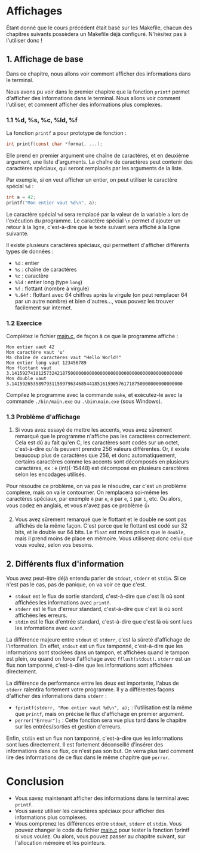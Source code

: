 
# Affichages
Étant donné que le cours précédent était basé sur les Makefile,
chacun des chapitres suivants possèdera un Makefile déjà configuré.
N'hésitez pas à l'utiliser donc !


## 1. Affichage de base
Dans ce chapitre, nous allons voir comment afficher des informations dans le terminal.

Nous avons pu voir dans le premier chapitre que la fonction `printf` permet d'afficher des informations dans le terminal.
Nous allons voir comment l'utiliser, et comment afficher des informations plus complexes.

### 1.1 %d, %s, %c, %ld, %f
La fonction `printf` a pour prototype de fonction :
```c
int printf(const char *format, ...);
```
Elle prend en premier argument une chaîne de caractères, et en deuxième argument, une liste d'arguments.
La chaîne de caractères peut contenir des caractères spéciaux, qui seront remplacés par les arguments de la liste.

Par exemple, si on veut afficher un entier, on peut utiliser le caractère spécial `%d` :
```c
int a = 42;
printf("Mon entier vaut %d\n", a);
```
Le caractère spécial `%d` sera remplacé par la valeur de la variable `a` lors de l'exécution du programme.
Le caractère spécial `\n` permet d'ajouter un retour à la ligne, c'est-à-dire que le texte suivant sera affiché à la ligne suivante.

Il existe plusieurs caractères spéciaux, qui permettent d'afficher différents types de données :
- `%d` : entier
- `%s` : chaîne de caractères
- `%c` : caractère
- `%ld` : entier long (type `long`)
- `%f` : flottant (nombre à virgule)
- `%.64f` : flottant avec 64 chiffres après la virgule (on peut remplacer 64 par un autre nombre)
et bien d'autres..., vous pouvez les trouver facilement sur internet.

### 1.2 Exercice
Complétez le fichier [main.c](src/main.c), de façon à ce que le programme affiche :
```
Mon entier vaut 42
Mon caractère vaut 'u'
Ma chaîne de caractères vaut "Hello World!"
Mon entier long vaut 123456789
Mon flottant vaut 3.1415927410125732421875000000000000000000000000000000000000000000
Mon double vaut 3.1415926535897931159979634685441851615905761718750000000000000000
```
Compilez le programme avec la commande `make`, et exécutez-le avec
la commande `./bin/main.exe` ou `.\bin\main.exe` (sous Windows).

### 1.3 Problème d'affichage
1. Si vous avez essayé de mettre les accents, vous avez sûrement remarqué que le programme n'affiche pas les caractères correctement.
Cela est dû au fait qu'en C, les caractères sont codés sur un octet, c'est-à-dire qu'ils peuvent prendre 256 valeurs différentes.
Or, il existe beaucoup plus de caractères que 256, et donc automatiquement, certains caractères comme les accents sont
décomposés en plusieurs caractères, ex : `è` (int)(-15448) est décomposé en plusieurs caractères selon les encodages utilisés.

Pour résoudre ce problème, on va pas le résoudre, car c'est un problème complexe, mais on va le contourner.
On remplacera soi-même les caractères spéciaux, par exemple `è` par `e`, `é` par `e`, `î` par `i`, etc.
Ou alors, vous codez en anglais, et vous n'avez pas ce problème 👍

2. Vous avez sûrement remarqué que le flottant et le double ne sont pas affichés de la même façon.
C'est parce que le flottant est codé sur 32 bits, et le double sur 64 bits.
Le `float` est moins précis que le `double`, mais il prend moins de place en mémoire.
Vous utiliserez donc celui que vous voulez, selon vos besoins.



## 2. Différents flux d'information
Vous avez peut-être déjà entendu parler de `stdout`, `stderr` et `stdin`.
Si ce n'est pas le cas, pas de panique, on va voir ce que c'est.
- `stdout` est le flux de sortie standard, c'est-à-dire que c'est là où sont affichées les informations avec `printf`.
- `stderr` est le flux d'erreur standard, c'est-à-dire que c'est là où sont affichées les erreurs.
- `stdin` est le flux d'entrée standard, c'est-à-dire que c'est là où sont lues les informations avec `scanf`.

La différence majeure entre `stdout` et `stderr`, c'est la sûreté d'affichage de l'information.
En effet, `stdout` est un flux tamponné, c'est-à-dire que les informations sont stockées dans un tampon,
et affichées quand le tampon est plein, ou quand on force l'affichage avec `fflush(stdout)`.
`stderr` est un flux non tamponné, c'est-à-dire que les informations sont affichées directement.

La différence de performance entre les deux est importante, l'abus de `stderr` ralentira fortement votre programme.
Il y a différentes façons d'afficher des informations dans `stderr` :
- `fprintf(stderr, "Mon entier vaut %d\n", a);` : l'utilisation est la même que `printf`, mais on précise le flux d'affichage en premier argument.
- `perror("Erreur");` : Cette fonction sera vue plus tard dans le chapitre sur les entrées/sorties et gestion d'erreurs.

Enfin, `stdin` est un flux non tamponné, c'est-à-dire que les informations sont lues directement.
Il est fortement déconseillé d'insérer des informations dans ce flux, ce n'est pas son but.
On verra plus tard comment lire des informations de ce flux dans le même chapitre que `perror`.



# Conclusion
- Vous savez maintenant afficher des informations dans le terminal avec `printf`.
- Vous savez utiliser les caractères spéciaux pour afficher des informations plus complexes.
- Vous comprenez les différences entre `stdout`, `stderr` et `stdin`.
Vous pouvez changer le code du fichier [main.c](src/main.c) pour tester la fonction fprintf si vous voulez.
Ou alors, vous pouvez passer au chapitre suivant, sur l'allocation mémoire et les pointeurs.


